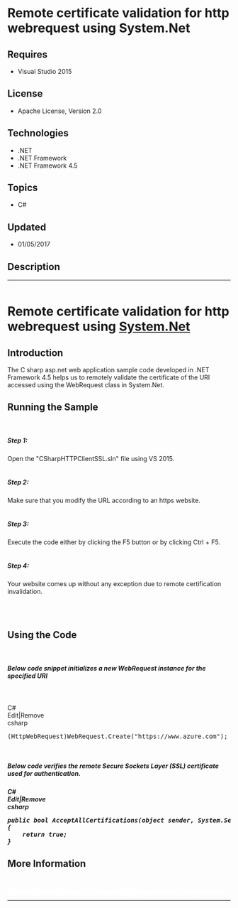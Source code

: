 # Remote certificate validation for http webrequest using System.Net
## Requires
- Visual Studio 2015
## License
- Apache License, Version 2.0
## Technologies
- .NET
- .NET Framework
- .NET Framework 4.5
## Topics
- C#
## Updated
- 01/05/2017
## Description

<hr>
<div><a href="http://blogs.msdn.com/b/onecode" style="margin-top:3px"><img src="-onecodesampletopbanner1" alt="">
</a></div>
<h1>Remote certificate validation for http webrequest using <a class="libraryLink" href="https://msdn.microsoft.com/en-US/library/System.Net.aspx" target="_blank" title="Auto generated link to System.Net">System.Net</a></h1>
<h2>Introduction</h2>
<p class="MsoNormal">The C sharp asp.net web application sample code developed in .NET Framework 4.5 helps us to remotely validate the certificate of the URI accessed using the WebRequest class in System.Net.</p>
<h2>Running the Sample</h2>
<p class="MsoNormal">&nbsp;</p>
<h5>Step 1:</h5>
<p>Open the &quot;CSharpHTTPClientSSL.sln&quot; file using VS 2015. <br>
<br>
</p>
<h5>Step 2:</h5>
<p>Make sure that you modify the URL according to an https website. <br>
<br>
</p>
<h5>Step 3:</h5>
<p>Execute the code either by clicking the F5 button or by clicking Ctrl &#43; F5.<br>
<br>
</p>
<h5>Step 4:</h5>
<p>Your website comes up without any exception due to remote certification invalidation.
<br>
<br>
</p>
<p>&nbsp;</p>
<h2>Using the Code</h2>
<p class="MsoNormal">&nbsp;</p>
<h5>Below code snippet initializes a new WebRequest instance for the specified URI</h5>
<p>&nbsp;</p>
<div class="scriptcode">
<div class="pluginEditHolder" pluginCommand="mceScriptCode">
<div class="title"><span>C#</span></div>
<div class="pluginLinkHolder"><span class="pluginEditHolderLink">Edit</span>|<span class="pluginRemoveHolderLink">Remove</span></div>
<span class="hidden">csharp</span>

<div class="preview">
<pre class="csharp">(HttpWebRequest)WebRequest.Create(<span class="cs__string">&quot;https://www.azure.com&quot;</span>);</pre>
</div>
</div>
</div>
<div class="endscriptcode"></div>
<p>&nbsp;</p>
<h5>Below code verifies the remote Secure Sockets Layer (SSL) certificate used for authentication.</h5>
<h5>
<div class="scriptcode">
<div class="pluginEditHolder" pluginCommand="mceScriptCode">
<div class="title"><span>C#</span></div>
<div class="pluginLinkHolder"><span class="pluginEditHolderLink">Edit</span>|<span class="pluginRemoveHolderLink">Remove</span></div>
<span class="hidden">csharp</span>

<div class="preview">
<pre class="csharp"><span class="cs__keyword">public</span>&nbsp;<span class="cs__keyword">bool</span>&nbsp;AcceptAllCertifications(<span class="cs__keyword">object</span>&nbsp;sender,&nbsp;System.Security.Cryptography.X509Certificates.X509Certificate&nbsp;certification,&nbsp;System.Security.Cryptography.X509Certificates.X509Chain&nbsp;chain,&nbsp;System.Net.Security.SslPolicyErrors&nbsp;sslPolicyErrors)&nbsp;
{&nbsp;
&nbsp;&nbsp;&nbsp;&nbsp;<span class="cs__keyword">return</span>&nbsp;<span class="cs__keyword">true</span>;&nbsp;
}</pre>
</div>
</div>
</div>
</h5>
<h2>More Information</h2>
<p class="MsoNormal">&nbsp;</p>
<p style="line-height:0.6pt; color:white">Microsoft All-In-One Code Framework is a free, centralized code sample library driven by developers' real-world pains and needs. The goal is to provide customer-driven code samples for all Microsoft development technologies,
 and reduce developers' efforts in solving typical programming tasks. Our team listens to developers&rsquo; pains in the MSDN forums, social media and various DEV communities. We write code samples based on developers&rsquo; frequently asked programming tasks,
 and allow developers to download them with a short sample publishing cycle. Additionally, we offer a free code sample request service. It is a proactive way for our developer community to obtain code samples directly from Microsoft.</p>
<hr>
<div><a href="http://go.microsoft.com/?linkid=9759640" style="margin-top:3px"><img src="-onecodelogo" alt="">
</a></div>
